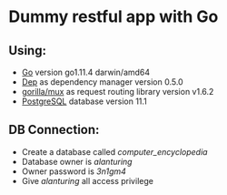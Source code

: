 # Dummy restful app with Go

## Using:

* <a href="https://golang.org/" target="_ blank">Go</a> version go1.11.4 darwin/amd64
* <a href="https://golang.github.io/dep/" target="_ blank">Dep</a> as dependency manager version 0.5.0
* <a href="https://github.com/gorilla/mux" target="_ blank">gorilla/mux</a> as request routing library version v1.6.2
* <a href="https://www.postgresql.org/" target="_ blank">PostgreSQL</a> database version 11.1

## DB Connection:

* Create a database called *computer_encyclopedia*
* Database owner is *alanturing*
* Owner password is *3n1gm4*
* Give *alanturing* all access privilege
